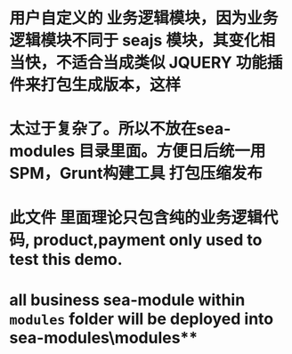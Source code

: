 # 用户自定义的 业务逻辑模块，因为业务逻辑模块不同于 seajs 模块，其变化相当快，不适合当成类似 JQUERY 功能插件来打包生成版本，这样
# 太过于复杂了。所以不放在sea-modules 目录里面。方便日后统一用SPM，Grunt构建工具 打包压缩发布
# 此文件 里面理论只包含纯的业务逻辑代码,  product,payment only used to test this demo.
# all business sea-module within `modules` folder will be deployed into sea-modules\modules\**